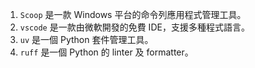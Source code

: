 1. `Scoop` 是一款 Windows 平台的命令列應用程式管理工具。
1. `vscode` 是一款由微軟開發的免費 IDE，支援多種程式語言。
1. `uv` 是一個 Python 套件管理工具。
1. `ruff` 是一個 Python 的 linter 及 formatter。
